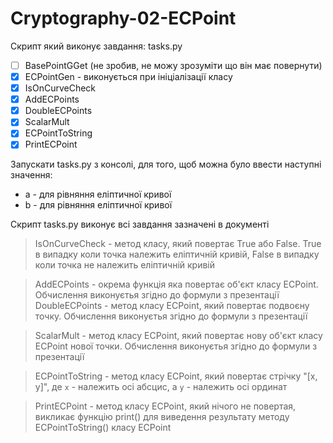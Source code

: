 # Cryptography-02-ECPoint
 
Скрипт який виконує завдання: tasks.py

- [ ] BasePointGGet (не зробив, не можу зрозуміти що він має повернути)
- [x] ECPointGen - виконується при ініціалізації класу
- [x] IsOnCurveCheck
- [x] AddECPoints
- [x] DoubleECPoints
- [x] ScalarMult
- [x] ECPointToString
- [x] PrintECPoint

Запускати tasks.py з консолі, для того, щоб можна було ввести наступні значення:

- a - для рівняння еліптичної кривої
- b - для рівняння еліптичної кривої

Скрипт tasks.py виконує всі завдання зазначені в документі

>IsOnCurveCheck - метод класу, який повертає True або False. True в випадку коли точка належить еліптичній кривій, False в випадку коли точка не належить еліптичній кривій

>AddECPoints - окрема функція яка повертає об'єкт класу ECPoint. Обчислення виконуєтья згідно до формули з презентації
>DoubleECPoints - метод класу ECPoint, який повертає подвоєну точку. Обчислення виконуєтья згідно до формули з презентації

>ScalarMult - метод класу ECPoint, який повертає нову об'єкт класу ECPoint нової точки. Обчислення виконуєтья згідно до формули з презентації

>ECPointToString - метод класу ECPoint, який повертає стрічку "[x, y]", де `x` - належить осі абсцис, а `y` - належить осі ординат

>PrintECPoint - метод класу ECPoint, який нічого не повертая, викликає функцію print() для виведення результату методу ECPointToString() класу ECPoint